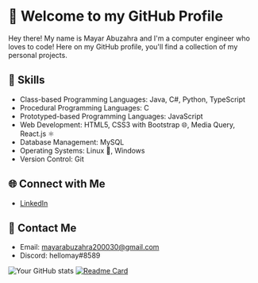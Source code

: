 # 👋 Welcome to my GitHub Profile

Hey there! My name is Mayar Abuzahra and I'm a computer engineer who loves to code! Here on my GitHub profile, you'll find a collection of my personal projects. 

## 🔨 Skills

- Class-based Programming Languages: Java, C#, Python, TypeScript
- Procedural Programming Languages: C
- Prototyped-based Programming Languages: JavaScript
- Web Development: HTML5, CSS3 with Bootstrap 🌐, Media Query, React.js ⚛️ 
- Database Management: MySQL
- Operating Systems: Linux 🐧, Windows
- Version Control: Git 

## 🌐 Connect with Me

- [LinkedIn](https://www.linkedin.com/in/mayar-abuzahra)

## 💬 Contact Me

- Email: mayarabuzahra200030@gmail.com
- Discord: hellomay#8589

![Your GitHub stats](https://github-readme-stats.vercel.app/api?username=Mayar-Abuzahra&show_icons=true&theme=transparent)
[![Readme Card](https://github-readme-stats.vercel.app/api/pin/?username=Mayar-Abuzahra&repo=github-readme-stats)](https://github.com/anuraghazra/github-readme-stats)
